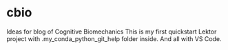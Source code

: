 # cbio
Ideas for blog of Cognitive Biomechanics
This is my first quickstart Lektor project with .my_conda_python_git_help folder inside.
And all with VS Code.
